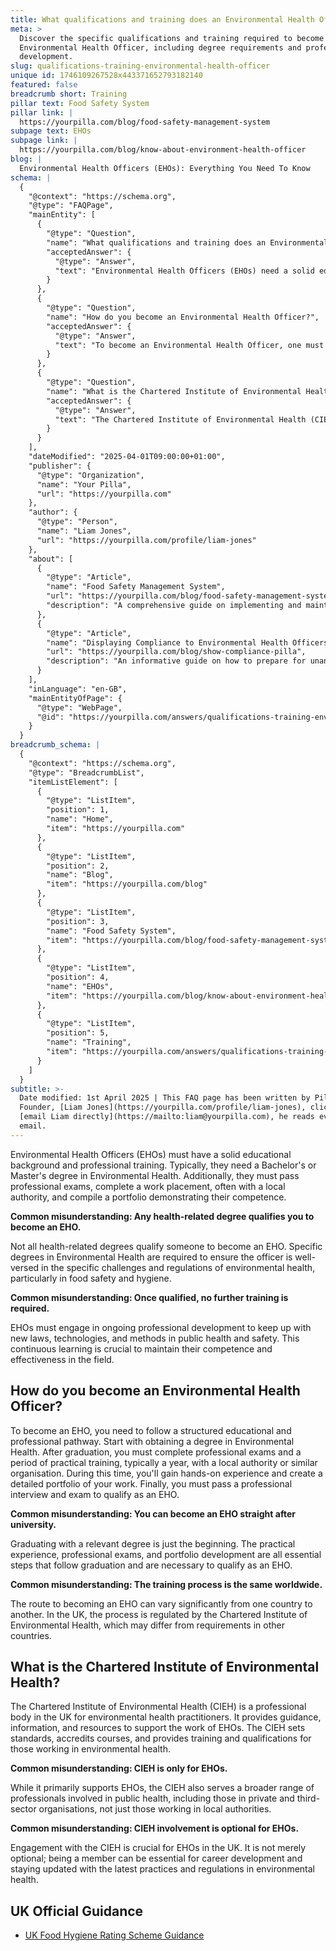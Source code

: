 ```yaml
---
title: What qualifications and training does an Environmental Health Officer need?
meta: >
  Discover the specific qualifications and training required to become an
  Environmental Health Officer, including degree requirements and professional
  development.
slug: qualifications-training-environmental-health-officer
unique id: 1746109267528x443371652793182140
featured: false
breadcrumb short: Training
pillar text: Food Safety System
pillar link: |
  https://yourpilla.com/blog/food-safety-management-system
subpage text: EHOs
subpage link: |
  https://yourpilla.com/blog/know-about-environment-health-officer
blog: |
  Environmental Health Officers (EHOs): Everything You Need To Know
schema: |
  {
    "@context": "https://schema.org",
    "@type": "FAQPage",
    "mainEntity": [
      {
        "@type": "Question",
        "name": "What qualifications and training does an Environmental Health Officer need?",
        "acceptedAnswer": {
          "@type": "Answer",
          "text": "Environmental Health Officers (EHOs) need a solid educational foundation and must engage in continuous professional development. Requirements include a Bachelor's or Master's degree in Environmental Health, passing professional exams, and completing a work placement with a local authority. Additionally, they need to compile a portfolio showcasing their competence. Ongoing professional development is essential to keep updated with new laws and methods in public health and safety."
        }
      },
      {
        "@type": "Question",
        "name": "How do you become an Environmental Health Officer?",
        "acceptedAnswer": {
          "@type": "Answer",
          "text": "To become an Environmental Health Officer, one must follow a structured path starting with obtaining a degree in Environmental Health. Post-graduation, the individual must pass professional exams and complete a practical training period, typically a year, with a local authority. During this period, hands-on experience is gained, and a detailed work portfolio is created. Finally, passing a professional interview and exam qualifies one as an EHO."
        }
      },
      {
        "@type": "Question",
        "name": "What is the Chartered Institute of Environmental Health?",
        "acceptedAnswer": {
          "@type": "Answer",
          "text": "The Chartered Institute of Environmental Health (CIEH) in the UK is a professional body for environmental health practitioners. CIEH provides guidance, information, and resources to support the work of EHOs. It sets standards, accredits courses, and offers training and qualifications. Engagement with CIEH is essential for career development and keeping updated with the latest practices and regulations in environmental health."
        }
      }
    ],
    "dateModified": "2025-04-01T09:00:00+01:00",
    "publisher": {
      "@type": "Organization",
      "name": "Your Pilla",
      "url": "https://yourpilla.com"
    },
    "author": {
      "@type": "Person",
      "name": "Liam Jones",
      "url": "https://yourpilla.com/profile/liam-jones"
    },
    "about": [
      {
        "@type": "Article",
        "name": "Food Safety Management System",
        "url": "https://yourpilla.com/blog/food-safety-management-system",
        "description": "A comprehensive guide on implementing and maintaining a food safety management system to ensure daily compliance and hygiene standards."
      },
      {
        "@type": "Article",
        "name": "Displaying Compliance to Environmental Health Officers",
        "url": "https://yourpilla.com/blog/show-compliance-pilla",
        "description": "An informative guide on how to prepare for unannounced visits from Environmental Health Officers by showcasing compliance effectively."
      }
    ],
    "inLanguage": "en-GB",
    "mainEntityOfPage": {
      "@type": "WebPage",
      "@id": "https://yourpilla.com/answers/qualifications-training-environmental-health-officer"
    }
  }
breadcrumb_schema: |
  {
    "@context": "https://schema.org",
    "@type": "BreadcrumbList",
    "itemListElement": [
      {
        "@type": "ListItem",
        "position": 1,
        "name": "Home",
        "item": "https://yourpilla.com"
      },
      {
        "@type": "ListItem",
        "position": 2,
        "name": "Blog",
        "item": "https://yourpilla.com/blog"
      },
      {
        "@type": "ListItem",
        "position": 3,
        "name": "Food Safety System",
        "item": "https://yourpilla.com/blog/food-safety-management-system"
      },
      {
        "@type": "ListItem",
        "position": 4,
        "name": "EHOs",
        "item": "https://yourpilla.com/blog/know-about-environment-health-officer"
      },
      {
        "@type": "ListItem",
        "position": 5,
        "name": "Training",
        "item": "https://yourpilla.com/answers/qualifications-training-environmental-health-officer"
      }
    ]
  }
subtitle: >-
  Date modified: 1st April 2025 | This FAQ page has been written by Pilla
  Founder, [Liam Jones](https://yourpilla.com/profile/liam-jones), click to
  [email Liam directly](https://mailto:liam@yourpilla.com), he reads every
  email.
---
```

Environmental Health Officers (EHOs) must have a solid educational background and professional training. Typically, they need a Bachelor's or Master's degree in Environmental Health. Additionally, they must pass professional exams, complete a work placement, often with a local authority, and compile a portfolio demonstrating their competence.

**Common misunderstanding: Any health-related degree qualifies you to become an EHO.**

Not all health-related degrees qualify someone to become an EHO. Specific degrees in Environmental Health are required to ensure the officer is well-versed in the specific challenges and regulations of environmental health, particularly in food safety and hygiene.

**Common misunderstanding: Once qualified, no further training is required.**

EHOs must engage in ongoing professional development to keep up with new laws, technologies, and methods in public health and safety. This continuous learning is crucial to maintain their competence and effectiveness in the field.

## How do you become an Environmental Health Officer?

To become an EHO, you need to follow a structured educational and professional pathway. Start with obtaining a degree in Environmental Health. After graduation, you must complete professional exams and a period of practical training, typically a year, with a local authority or similar organisation. During this time, you'll gain hands-on experience and create a detailed portfolio of your work. Finally, you must pass a professional interview and exam to qualify as an EHO.

**Common misunderstanding: You can become an EHO straight after university.**

Graduating with a relevant degree is just the beginning. The practical experience, professional exams, and portfolio development are all essential steps that follow graduation and are necessary to qualify as an EHO.

**Common misunderstanding: The training process is the same worldwide.**

The route to becoming an EHO can vary significantly from one country to another. In the UK, the process is regulated by the Chartered Institute of Environmental Health, which may differ from requirements in other countries.

## What is the Chartered Institute of Environmental Health?

The Chartered Institute of Environmental Health (CIEH) is a professional body in the UK for environmental health practitioners. It provides guidance, information, and resources to support the work of EHOs. The CIEH sets standards, accredits courses, and provides training and qualifications for those working in environmental health.

**Common misunderstanding: CIEH is only for EHOs.**

While it primarily supports EHOs, the CIEH also serves a broader range of professionals involved in public health, including those in private and third-sector organisations, not just those working in local authorities.

**Common misunderstanding: CIEH involvement is optional for EHOs.**

Engagement with the CIEH is crucial for EHOs in the UK. It is not merely optional; being a member can be essential for career development and staying updated with the latest practices and regulations in environmental health.

## UK Official Guidance

-   [UK Food Hygiene Rating Scheme Guidance](https://www.food.gov.uk/safety-hygiene/food-hygiene-rating-scheme)
